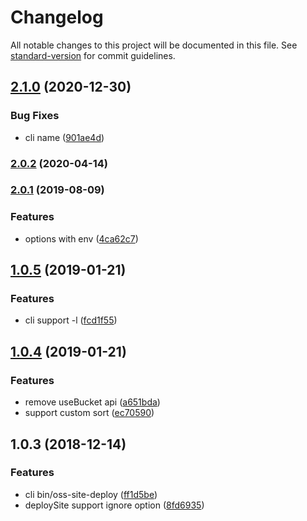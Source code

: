 # Changelog

All notable changes to this project will be documented in this file. See [standard-version](https://github.com/conventional-changelog/standard-version) for commit guidelines.

## [2.1.0](https://github.com/weidian-lab/oss-site-deployer/compare/v2.0.2...v2.1.0) (2020-12-30)


### Bug Fixes

* cli name ([901ae4d](https://github.com/weidian-lab/oss-site-deployer/commit/901ae4dc8467f11ed20e53ea4ad53f90b04c4e2d))

### [2.0.2](https://github.com/weidian-lab/oss-site-deployer/compare/v2.0.1...v2.0.2) (2020-04-14)

### [2.0.1](https://github.com/weidian-lab/oss-site-deployer/compare/v2.0.0...v2.0.1) (2019-08-09)


### Features

* options with env ([4ca62c7](https://github.com/weidian-lab/oss-site-deployer/commit/4ca62c7))

<a name="1.0.5"></a>
## [1.0.5](https://github.com/weidian-lab/oss-site-deployer/compare/v1.0.4...v1.0.5) (2019-01-21)


### Features

* cli support -l ([fcd1f55](https://github.com/weidian-lab/oss-site-deployer/commit/fcd1f55))



<a name="1.0.4"></a>
## [1.0.4](https://github.com/weidian-lab/oss-site-deployer/compare/v1.0.3...v1.0.4) (2019-01-21)


### Features

* remove useBucket api ([a651bda](https://github.com/weidian-lab/oss-site-deployer/commit/a651bda))
* support custom sort ([ec70590](https://github.com/weidian-lab/oss-site-deployer/commit/ec70590))



<a name="1.0.3"></a>
## 1.0.3 (2018-12-14)


### Features

* cli bin/oss-site-deploy ([ff1d5be](https://github.com/weidian-lab/oss-site-deployer/commit/ff1d5be))
* deploySite support ignore option ([8fd6935](https://github.com/weidian-lab/oss-site-deployer/commit/8fd6935))
